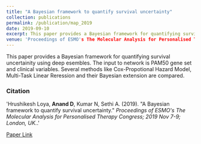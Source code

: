 ```yaml
---
title: "A Bayesian framework to quantify survival uncertainty"
collection: publications
permalink: /publication/map_2019
date: 2019-09-10
excerpt: This paper provides a Bayesian framework for quantifying survival uncertainity using deep esembles. The input to network is PAM50 gene set and clinical variables.
venue: 'Proceedings of ESMO's The Molecular Analysis for Personalised Therapy Congress; 2019 Nov 7-9; London, UK.'
---
```


This paper provides a Bayesian framework for quantifying survival uncertainity using deep esembles. The input to network is PAM50 gene set and clinical variables. Several methods like Cox-Propotional Hazard Model, Multi-Task Linear Reression and their Bayesian extension are compared.

### Citation
'Hrushikesh Loya, <b>Anand D</b>, Kumar N, Sethi A. (2019). &quot;A Bayesian framework to quantify survival uncertainty.&quot; <i>Proceedings of ESMO's The Molecular Analysis for Personalised Therapy Congress; 2019 Nov 7-9; London, UK.</i>.'

[Paper Link](https://cslide.ctimeetingtech.com/map2019/attendee/confcal/presentation)
